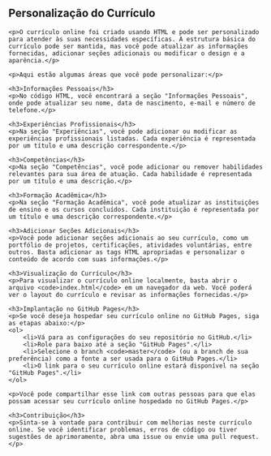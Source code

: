<!DOCTYPE html>
<html lang="pt-br">
<head>
    <meta charset="UTF-8">
    <meta http-equiv="X-UA-Compatible" content="IE=edge">
    <meta name="viewport" content="width=device-width, initial-scale=1.0">
    <title>Personalização do Currículo</title>
</head>
<body>
    <h2>Personalização do Currículo</h2>

    <p>O currículo online foi criado usando HTML e pode ser personalizado para atender às suas necessidades específicas. A estrutura básica do currículo pode ser mantida, mas você pode atualizar as informações fornecidas, adicionar seções adicionais ou modificar o design e a aparência.</p>

    <p>Aqui estão algumas áreas que você pode personalizar:</p>

    <h3>Informações Pessoais</h3>
    <p>No código HTML, você encontrará a seção "Informações Pessoais", onde pode atualizar seu nome, data de nascimento, e-mail e número de telefone.</p>

    <h3>Experiências Profissionais</h3>
    <p>Na seção "Experiências", você pode adicionar ou modificar as experiências profissionais listadas. Cada experiência é representada por um título e uma descrição correspondente.</p>

    <h3>Competências</h3>
    <p>Na seção "Competências", você pode adicionar ou remover habilidades relevantes para sua área de atuação. Cada habilidade é representada por um título e uma descrição.</p>

    <h3>Formação Acadêmica</h3>
    <p>Na seção "Formação Acadêmica", você pode atualizar as instituições de ensino e os cursos concluídos. Cada instituição é representada por um título e uma descrição correspondente.</p>

    <h3>Adicionar Seções Adicionais</h3>
    <p>Você pode adicionar seções adicionais ao seu currículo, como um portfólio de projetos, certificações, atividades voluntárias, entre outros. Basta adicionar as tags HTML apropriadas e personalizar o conteúdo de acordo com suas informações.</p>

    <h3>Visualização do Currículo</h3>
    <p>Para visualizar o currículo online localmente, basta abrir o arquivo <code>index.html</code> em um navegador da web. Você poderá ver o layout do currículo e revisar as informações fornecidas.</p>

    <h3>Implantação no GitHub Pages</h3>
    <p>Se você deseja hospedar seu currículo online no GitHub Pages, siga as etapas abaixo:</p>
    <ol>
        <li>Vá para as configurações do seu repositório no GitHub.</li>
        <li>Role para baixo até a seção "GitHub Pages".</li>
        <li>Selecione o branch <code>master</code> (ou a branch de sua preferência) como a fonte a ser usada para o GitHub Pages.</li>
        <li>O link para o seu currículo online estará disponível na seção "GitHub Pages".</li>
    </ol>

    <p>Você pode compartilhar esse link com outras pessoas para que elas possam acessar seu currículo online hospedado no GitHub Pages.</p>

    <h3>Contribuição</h3>
    <p>Sinta-se à vontade para contribuir com melhorias neste currículo online. Se você identificar problemas, erros de código ou tiver sugestões de aprimoramento, abra uma issue ou envie uma pull request.</p>
</body>
</html>
